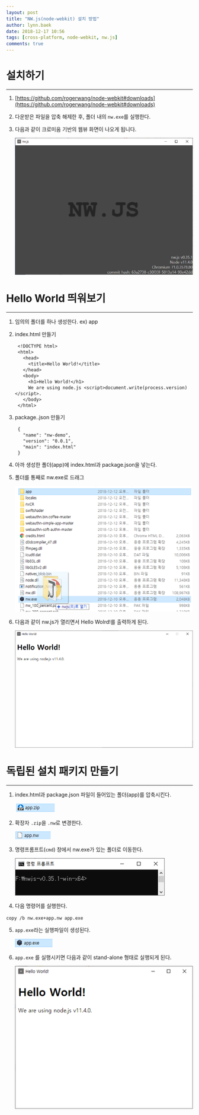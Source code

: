 ```yaml
---
layout: post
title: "NW.js(node-webkit) 설치 방법"
author: lynn.baek
date: 2018-12-17 10:56
tags: [cross-platform, node-webkit, nw.js]
comments: true
---
```


# 설치하기

---

1. [https://github.com/rogerwang/node-webkit#downloads](https://github.com/rogerwang/node-webkit#downloads)
2. 다운받은 파일을 압축 해제한 후, 폴더 내의 `nw.exe`를 실행한다.
3. 다음과 같이 크로미움 기반의 웹뷰 화면이 나오게 됩니다. 

    ![](/files/Untitled-f2278f80-5419-41fe-a287-23205c5074ea.png)

# Hello World 띄워보기

---

1. 임의의 폴더를 하나 생성한다. ex) app
2. index.html 만들기

        <!DOCTYPE html>
        <html>
          <head>
            <title>Hello World!</title>
          </head>
          <body>
            <h1>Hello World!</h1>
            We are using node.js <script>document.write(process.version)</script>.
          </body>
        </html>

3. package..json 만들기

        {
          "name": "nw-demo",
          "version": "0.0.1",
          "main": "index.html"
        }

4. 아까 생성한 폴더(app)에 index.html과 package.json을 넣는다.
5. 폴더를 통째로 nw.exe로 드래그

    ![](/files/Untitled-8751c279-c1d0-4e72-82f8-9cc2e7d2db17.png)

6. 다음과 같이 nw.js가 열리면서 Hello Wolrd!를 출력하게 된다.

    ![](/files/Untitled-f7d51f00-c1b6-43b3-be99-7cd23bc2fb56.png)

# 독립된 설치 패키지 만들기

---

1. index.html과 package.json 파일이 들어있는 폴더(app)를 압축시킨다.

    ![](/files/Untitled-84573717-89ca-4e7d-84f0-14accb5c3dcb.png)

2. 확장자 `.zip`을 `.nw`로 변경한다.

    ![](/files/Untitled-b3828d03-2b36-4310-89ff-a10f18aff5a5.png)

3. 명령프롬프트(`cmd`) 창에서 nw.exe가 있는 폴더로 이동한다.

    ![](/files/Untitled-64bccbbe-589b-4722-b64d-79ab920213f9.png)

4. 다음 명령어를 실행한다.

`copy /b nw.exe+app.nw app.exe`

5. `app.exe`라는 실행파일이 생성된다. 

    ![](/files/Untitled-1a258f4f-d0e1-4ddf-9909-493f1c021d1c.png)

6. `app.exe` 를 실행시키면 다음과 같이 stand-alone 형태로 실행되게 된다. 

    ![](/files/Untitled-ad174626-7f80-4067-8ccd-04fdbbe95d0b.png)